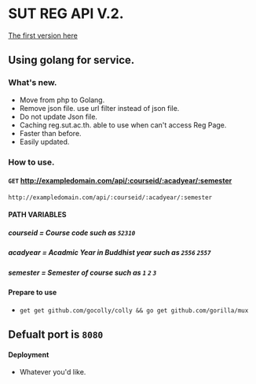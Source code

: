 # SUT REG API V.2.
[The first version here](https://github.com/moomdate/API-SUT-REG)
## Using golang for service.

### What's new.
- Move from php to Golang.
- Remove json file. use url filter instead of json file.
- Do not update Json file.
- Caching reg.sut.ac.th. able to use when can't access Reg Page.
- Faster than before.
- Easily updated.

### How to use.
 
#### `GET` http://exampledomain.com/api/:courseid/:acadyear/:semester
`http://exampledomain.com/api/:courseid/:acadyear/:semester`
#### PATH VARIABLES
##### courseid = Course code such as `52310`
##### acadyear = Acadmic Year in Buddhist year such as `2556` `2557`
##### semester = Semester of course such as `1` `2` `3`


#### Prepare to use
- `get get github.com/gocolly/colly && go get github.com/gorilla/mux`
## Defualt port is `8080`
#### Deployment
 - Whatever you'd like.